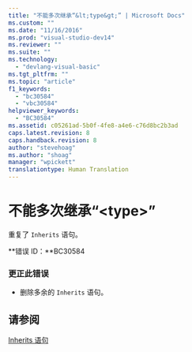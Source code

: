 ```yaml
---
title: "不能多次继承“&lt;type&gt;” | Microsoft Docs"
ms.custom: ""
ms.date: "11/16/2016"
ms.prod: "visual-studio-dev14"
ms.reviewer: ""
ms.suite: ""
ms.technology: 
  - "devlang-visual-basic"
ms.tgt_pltfrm: ""
ms.topic: "article"
f1_keywords: 
  - "bc30584"
  - "vbc30584"
helpviewer_keywords: 
  - "BC30584"
ms.assetid: c05261ad-5b0f-4fe8-a4e6-c76d8bc2b3ad
caps.latest.revision: 8
caps.handback.revision: 8
author: "stevehoag"
ms.author: "shoag"
manager: "wpickett"
translationtype: Human Translation
---
```

# 不能多次继承“&lt;type&gt;”
重复了 `Inherits` 语句。  
  
 **错误 ID：**BC30584  
  
### 更正此错误  
  
-   删除多余的 `Inherits` 语句。  
  
## 请参阅  
 [Inherits 语句](../../visual-basic/language-reference/statements/inherits-statement.md)
